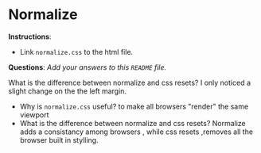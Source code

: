 # Normalize

**Instructions**: 
* Link `normalize.css` to the html file.

**Questions**: 
_Add your answers to this `README` file._



What is the difference between normalize and css resets?
I only  noticed a  slight change  on the  the left margin.
* Why is `normalize.css` useful? 
to make all browsers "render" the same viewport
* What is the difference between normalize and css resets? 
Normalize adds a  consistancy among browsers , while  css resets ,removes all the  browser built in stylling.
